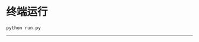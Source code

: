 # 终端运行

```shell
python run.py
```
**************************************************************************************************************************************************************************************